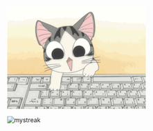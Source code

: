 ![](gato_digitando.gif)

<img src="https://github-readme-streak-stats.herokuapp.com/?user=analauracoan&theme=tokyonight" alt="mystreak"/>
